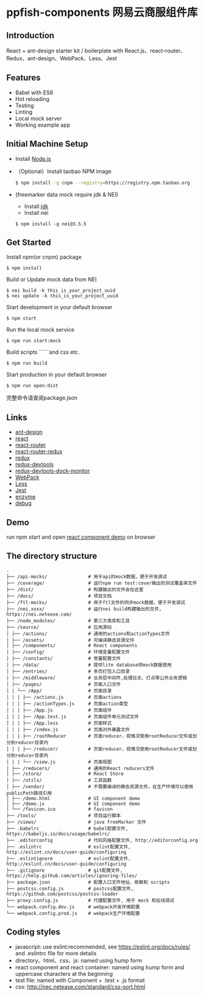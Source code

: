 # ppfish-components 网易云商服组件库

## Introduction

React + ant-design starter kit / boilerplate with React.js、react-router、Redux、ant-design、WebPack、Less、Jest

## Features

- Babel with ES6
- Hot reloading
- Testing
- Linting
- Local mock server
- Working example app

## Initial Machine Setup

- Install [Node.js](https://nodejs.org/en/)
- （Optional）Install taobao NPM image

   ```bash
   $ npm install -g cnpm --registry=https://registry.npm.taobao.org
   ```
- (freemarker data mock require jdk & NEI)
  - Install [jdk](www.oracle.com/technetwork/java/javase/downloads/index.html)
  - Install nei
  ```
  $ npm install -g nei@3.5.5
  ```

## Get Started

  Install npm(or cnpm) package
  ```
  $ npm install
  ```
  
  Build or Update mock data from NEI
  ```
  $ nei build -k this_is_your_project_uuid
  $ nei update -k this_is_your_project_uuid
  ```
  
  Start development in your default browser
  ```
  $ npm start
  ```
  
  Run the local mock service
  ```
  $ npm run start:mock
  ```

  Build scripts ``````and css etc.
  ```
  $ npm run build
  ```
  
  Start production in your default browser
  ```
  $ npm run open:dist
  ```
  
完整命令请查阅package.json

## Links

- [ant-design](http://ant.design/)
- [react](https://github.com/facebook/react)
- [react-router](https://github.com/reactjs/react-router)
- [react-router-redux](https://github.com/reactjs/react-router-redux)
- [redux](https://github.com/reactjs/redux)
- [redux-devtools](https://github.com/gaearon/redux-devtools)
- [redux-devtools-dock-monitor](https://github.com/gaearon/redux-devtools-dock-monitor)
- [WebPack](http://webpack.github.io/docs/)
- [Less](https://github.com/less/less.js)
- [Jest](https://facebook.github.io/jest/)
- [enzyme](https://github.com/airbnb/enzyme/blob/master/docs/api/mount.md)
- [debug](https://github.com/visionmedia/debug)


## Demo

run npm start and open [react component demo](localhost:3000/demo) on browser

## The directory structure

```
.
├── /api-mocks/               # 用于api的mock数据，便于开发调试
├── /coverage/                # 运行npm run test:cover输出的测试覆盖率文件
├── /dist/                    # 构建输出的文件会在这里
├── /docs/                    # 项目文档
├── /ftl-mocks/               # 用于ftl文件的同步mock数据，便于开发调试
├── /nei.xxxx/                # 运行nei build构建输出的文件, https://nei.netease.com/
├── /node_modules/            # 第三方类库和工具
├── /source/                  # 应用源码
│ ├── /actions/               # 通用的actions和actionTypes文件
│ ├── /assets/                # 可编译静态资源文件
│ ├── /components/            # React components
│ ├── /config/                # 环境变量配置文件
│ ├── /constants/             # 常量配置文件
│ ├── /data/                  # 提供lite database供mock数据使用
│ ├── /entries/               # 多页打包入口目录
│ ├── /middleware/            # 业务层中间件,处理日志、打点等公共业务逻辑
│ ├── /pages/                 # 页面入口文件
│ | └── /App/                 # 页面目录
│ | | ├── /actions.js         # 页面actions
│ | | ├── /actionTypes.js     # 页面action类型
│ | | ├── /App.js             # 页面组件
│ | | ├── /App.test.js        # 页面组件单元测试文件
│ | | ├── /App.less           # 页面样式
│ | | ├── /index.js           # 页面对外暴露文件
│ | | ├── /rootReducer        # 页面reducer，视情况使用rootReducer文件或划分到reducer目录内
│ | | ├── /reducer/           # 页面reducer，视情况使用rootReducer文件或划分到reducer目录内
│ | | └── /view.js            # 页面视图
│ ├── /reducers/              # 通用的React reducers文件
│ ├── /store/                 # React Store
│ ├── /utils/                 # 工具函数
│ ├── /vendor/                # 不需要编译的静态资源文件，在生产环境可以使用publicPath路径引用
│ ├── /demo.html              # UI component demo
│ ├── /demo.js                # UI component demo
│ └── /favicon.ico            # favicon
├── /tools/                   # 项目运行脚本
├── /views/                   # java freeMarker 文件
├── .babelrc                  # babel配置文件, https://babeljs.io/docs/usage/babelrc/
├── .editorconfig             # 代码风格配置文件, http://editorconfig.org
├── .eslintrc                 # eslint配置文件, http://eslint.cn/docs/user-guide/configuring
├── .eslintignore             # eslint配置文件, http://eslint.cn/docs/user-guide/configuring
├── .gitignore                # git配置文件, https://help.github.com/articles/ignoring-files/
├── package.json              # 配置入口文件地址、依赖和 scripts
├── postcss.config.js         # postcss配置文件, https://github.com/postcss/postcss-loader
├── proxy.config.js           # 代理配置文件, 用于 mock 和在线调试
└── webpack.config.dev.js     # webpack开发环境配置
└── webpack.config.prod.js    # webpack生产环境配置
```

## Coding styles
- javascript: use eslint:recommended, see https://eslint.org/docs/rules/ and .eslintrc file for more details
- directory、html、css、js: named using hump form
- react component and react container: named using hump form and uppercase characters at the beginning
- test file: named with Component + .test + .js format
- css: http://nec.netease.com/standard/css-sort.html
